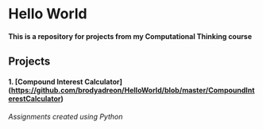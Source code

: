 # Hello World
#### This is a repository for projects from my Computational Thinking course
## Projects
#### 1. [Compound Interest Calculator] (https://github.com/brodyadreon/HelloWorld/blob/master/CompoundInterestCalculator)
###### Assignments created using Python
